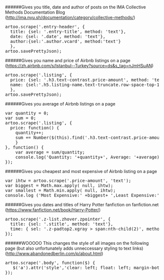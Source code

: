 ######Gives you title, date and author of posts on the IMA Collective Methods Documentation Blog
(http://ima.nyu.sh/documentation/category/collective-methods/)

<pre>
artoo.scrape('.entry-header', {
  title: {sel: '.entry-title', method: 'text'},
  date: {sel: '.date', method: 'text'},
  author:{sel:'.author.vcard', method:'text'} 
  },
artoo.savePrettyJson);
</pre>

######Gives you name and price of Airbnb listings on a page
(https://zh.airbnb.com/s/Istanbul--Turkey?source=ds&s_tag=nJmHSuAN)

<pre>
artoo.scrape('.listing', {
  price: {sel: '.h3.text-contrast.price-amount', method: 'text'},
  name: {sel:'.h5.listing-name.text-truncate.row-space-top-1', attr: 'title'}
  },
artoo.savePrettyJson);
</pre>

######Gives you average of Airbnb listings on a page

<pre>
var quantity = 0;
var sum = 0;
artoo.scrape('.listing', {
  price: function() {
    quantity++;
    sum += Number($(this).find('.h3.text-contrast.price-amount').text());
    }
}, function() {
    var average = sum/quantity;
    console.log('Quantity: '+quantity+', Average: '+average); 
});
</pre>

######Gives you cheapest and most expensive of Airbnb listing on a page

<pre>
var ihtw = artoo.scrape('.price-amount', 'text');
var biggest = Math.max.apply( null, ihtw);
var smallest = Math.min.apply( null, ihtw);
console.log ('Most Expensive:' +biggest+ ',Least Expensive:'+smallest);
</pre>

######Gives you dates and titles of Harry Potter fanfiction on fanfiction.net
(https://www.fanfiction.net/book/Harry-Potter/)

<pre>
artoo.scrape('.z-list.zhover.zpointer', {
  title: {sel: '.stitle', method: 'text'},
  time: { sel: '.z-padtop2.xgray > span:nth-child(2)', method: 'text'} 
});
</pre>

######WOOOOO This changes the style of all images on the following page (but also unfortunately adds unneccessary styling to text links)
(http://www.abandonedberlin.com/p/about.html)

<pre>
artoo.scrape('.body', function($) {
   $('a').attr('style','clear: left; float: left; margin-bottom: 1em; margin-right: 1em;') 
});
</pre>
